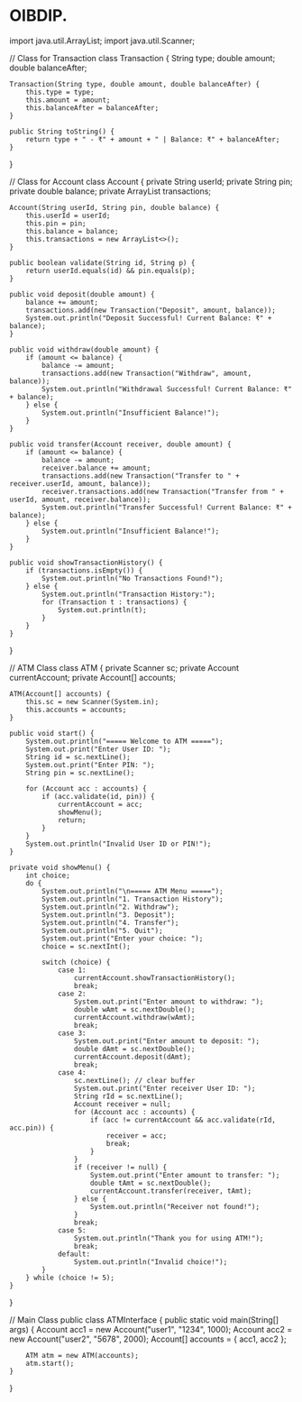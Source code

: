 # OIBDIP.
import java.util.ArrayList;
import java.util.Scanner;

// Class for Transaction
class Transaction {
    String type;
    double amount;
    double balanceAfter;

    Transaction(String type, double amount, double balanceAfter) {
        this.type = type;
        this.amount = amount;
        this.balanceAfter = balanceAfter;
    }

    public String toString() {
        return type + " - ₹" + amount + " | Balance: ₹" + balanceAfter;
    }
}

// Class for Account
class Account {
    private String userId;
    private String pin;
    private double balance;
    private ArrayList<Transaction> transactions;

    Account(String userId, String pin, double balance) {
        this.userId = userId;
        this.pin = pin;
        this.balance = balance;
        this.transactions = new ArrayList<>();
    }

    public boolean validate(String id, String p) {
        return userId.equals(id) && pin.equals(p);
    }

    public void deposit(double amount) {
        balance += amount;
        transactions.add(new Transaction("Deposit", amount, balance));
        System.out.println("Deposit Successful! Current Balance: ₹" + balance);
    }

    public void withdraw(double amount) {
        if (amount <= balance) {
            balance -= amount;
            transactions.add(new Transaction("Withdraw", amount, balance));
            System.out.println("Withdrawal Successful! Current Balance: ₹" + balance);
        } else {
            System.out.println("Insufficient Balance!");
        }
    }

    public void transfer(Account receiver, double amount) {
        if (amount <= balance) {
            balance -= amount;
            receiver.balance += amount;
            transactions.add(new Transaction("Transfer to " + receiver.userId, amount, balance));
            receiver.transactions.add(new Transaction("Transfer from " + userId, amount, receiver.balance));
            System.out.println("Transfer Successful! Current Balance: ₹" + balance);
        } else {
            System.out.println("Insufficient Balance!");
        }
    }

    public void showTransactionHistory() {
        if (transactions.isEmpty()) {
            System.out.println("No Transactions Found!");
        } else {
            System.out.println("Transaction History:");
            for (Transaction t : transactions) {
                System.out.println(t);
            }
        }
    }
}

// ATM Class
class ATM {
    private Scanner sc;
    private Account currentAccount;
    private Account[] accounts;

    ATM(Account[] accounts) {
        this.sc = new Scanner(System.in);
        this.accounts = accounts;
    }

    public void start() {
        System.out.println("===== Welcome to ATM =====");
        System.out.print("Enter User ID: ");
        String id = sc.nextLine();
        System.out.print("Enter PIN: ");
        String pin = sc.nextLine();

        for (Account acc : accounts) {
            if (acc.validate(id, pin)) {
                currentAccount = acc;
                showMenu();
                return;
            }
        }
        System.out.println("Invalid User ID or PIN!");
    }

    private void showMenu() {
        int choice;
        do {
            System.out.println("\n===== ATM Menu =====");
            System.out.println("1. Transaction History");
            System.out.println("2. Withdraw");
            System.out.println("3. Deposit");
            System.out.println("4. Transfer");
            System.out.println("5. Quit");
            System.out.print("Enter your choice: ");
            choice = sc.nextInt();

            switch (choice) {
                case 1:
                    currentAccount.showTransactionHistory();
                    break;
                case 2:
                    System.out.print("Enter amount to withdraw: ");
                    double wAmt = sc.nextDouble();
                    currentAccount.withdraw(wAmt);
                    break;
                case 3:
                    System.out.print("Enter amount to deposit: ");
                    double dAmt = sc.nextDouble();
                    currentAccount.deposit(dAmt);
                    break;
                case 4:
                    sc.nextLine(); // clear buffer
                    System.out.print("Enter receiver User ID: ");
                    String rId = sc.nextLine();
                    Account receiver = null;
                    for (Account acc : accounts) {
                        if (acc != currentAccount && acc.validate(rId, acc.pin)) {
                            receiver = acc;
                            break;
                        }
                    }
                    if (receiver != null) {
                        System.out.print("Enter amount to transfer: ");
                        double tAmt = sc.nextDouble();
                        currentAccount.transfer(receiver, tAmt);
                    } else {
                        System.out.println("Receiver not found!");
                    }
                    break;
                case 5:
                    System.out.println("Thank you for using ATM!");
                    break;
                default:
                    System.out.println("Invalid choice!");
            }
        } while (choice != 5);
    }
}

// Main Class
public class ATMInterface {
    public static void main(String[] args) {
        Account acc1 = new Account("user1", "1234", 1000);
        Account acc2 = new Account("user2", "5678", 2000);
        Account[] accounts = { acc1, acc2 };

        ATM atm = new ATM(accounts);
        atm.start();
    }
}

